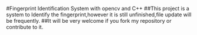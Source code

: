 #Fingerprint Identification System with opencv and C++
##This project is a system to Identify the fingerprint,however it is still unfinished,file update will be frequently.
##It will be very welcome if you fork my repository or contribute to it.

